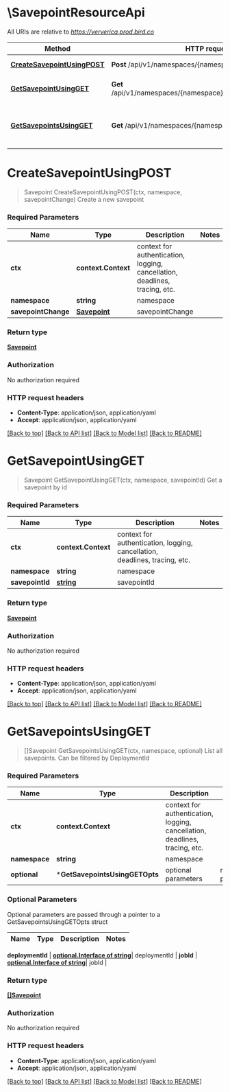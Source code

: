 # \SavepointResourceApi

All URIs are relative to *https://ververica.prod.bird.co*

Method | HTTP request | Description
------------- | ------------- | -------------
[**CreateSavepointUsingPOST**](SavepointResourceApi.md#CreateSavepointUsingPOST) | **Post** /api/v1/namespaces/{namespace}/savepoints | Create a new savepoint
[**GetSavepointUsingGET**](SavepointResourceApi.md#GetSavepointUsingGET) | **Get** /api/v1/namespaces/{namespace}/savepoints/{savepointId} | Get a savepoint by id
[**GetSavepointsUsingGET**](SavepointResourceApi.md#GetSavepointsUsingGET) | **Get** /api/v1/namespaces/{namespace}/savepoints | List all savepoints. Can be filtered by DeploymentId


# **CreateSavepointUsingPOST**
> Savepoint CreateSavepointUsingPOST(ctx, namespace, savepointChange)
Create a new savepoint

### Required Parameters

Name | Type | Description  | Notes
------------- | ------------- | ------------- | -------------
 **ctx** | **context.Context** | context for authentication, logging, cancellation, deadlines, tracing, etc.
  **namespace** | **string**| namespace | 
  **savepointChange** | [**Savepoint**](Savepoint.md)| savepointChange | 

### Return type

[**Savepoint**](Savepoint.md)

### Authorization

No authorization required

### HTTP request headers

 - **Content-Type**: application/json, application/yaml
 - **Accept**: application/json, application/yaml

[[Back to top]](#) [[Back to API list]](../README.md#documentation-for-api-endpoints) [[Back to Model list]](../README.md#documentation-for-models) [[Back to README]](../README.md)

# **GetSavepointUsingGET**
> Savepoint GetSavepointUsingGET(ctx, namespace, savepointId)
Get a savepoint by id

### Required Parameters

Name | Type | Description  | Notes
------------- | ------------- | ------------- | -------------
 **ctx** | **context.Context** | context for authentication, logging, cancellation, deadlines, tracing, etc.
  **namespace** | **string**| namespace | 
  **savepointId** | [**string**](.md)| savepointId | 

### Return type

[**Savepoint**](Savepoint.md)

### Authorization

No authorization required

### HTTP request headers

 - **Content-Type**: application/json, application/yaml
 - **Accept**: application/json, application/yaml

[[Back to top]](#) [[Back to API list]](../README.md#documentation-for-api-endpoints) [[Back to Model list]](../README.md#documentation-for-models) [[Back to README]](../README.md)

# **GetSavepointsUsingGET**
> []Savepoint GetSavepointsUsingGET(ctx, namespace, optional)
List all savepoints. Can be filtered by DeploymentId

### Required Parameters

Name | Type | Description  | Notes
------------- | ------------- | ------------- | -------------
 **ctx** | **context.Context** | context for authentication, logging, cancellation, deadlines, tracing, etc.
  **namespace** | **string**| namespace | 
 **optional** | ***GetSavepointsUsingGETOpts** | optional parameters | nil if no parameters

### Optional Parameters
Optional parameters are passed through a pointer to a GetSavepointsUsingGETOpts struct

Name | Type | Description  | Notes
------------- | ------------- | ------------- | -------------

 **deploymentId** | [**optional.Interface of string**](.md)| deploymentId | 
 **jobId** | [**optional.Interface of string**](.md)| jobId | 

### Return type

[**[]Savepoint**](Savepoint.md)

### Authorization

No authorization required

### HTTP request headers

 - **Content-Type**: application/json, application/yaml
 - **Accept**: application/json, application/yaml

[[Back to top]](#) [[Back to API list]](../README.md#documentation-for-api-endpoints) [[Back to Model list]](../README.md#documentation-for-models) [[Back to README]](../README.md)

